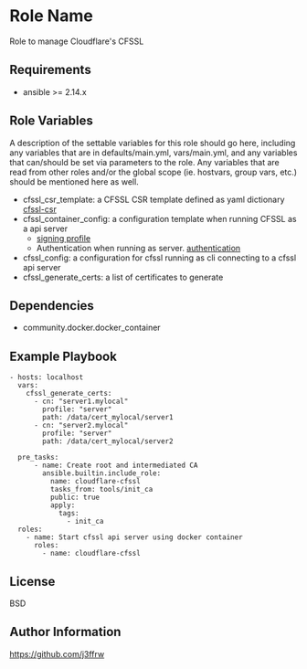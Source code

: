 Role Name
=========

Role to manage Cloudflare's CFSSL 

Requirements
------------

* ansible >= 2.14.x

Role Variables
--------------

A description of the settable variables for this role should go here, including any variables that are in defaults/main.yml, vars/main.yml, and any variables that can/should be set via parameters to the role. Any variables that are read from other roles and/or the global scope (ie. hostvars, group vars, etc.) should be mentioned here as well.


* cfssl_csr_template: a CFSSL CSR template defined as yaml dictionary [cfssl-csr](https://github.com/cloudflare/cfssl/wiki/Creating-a-new-CSR)
* cfssl_container_config: a configuration template when running CFSSL as a api server
  * [signing profile](https://github.com/cloudflare/cfssl/blob/master/doc/cmd/cfssl.txt#L72)
  * Authentication when running as server. [authentication](https://github.com/cloudflare/cfssl/blob/master/doc/cmd/cfssl.txt#L29)
* cfssl_config: a configuration for cfssl running as cli connecting to a cfssl api server
* cfssl_generate_certs: a list of certificates to generate

Dependencies
------------

* community.docker.docker_container

Example Playbook
----------------

    - hosts: localhost
      vars:
        cfssl_generate_certs:
          - cn: "server1.mylocal"
            profile: "server"
            path: /data/cert_mylocal/server1
          - cn: "server2.mylocal"
            profile: "server"
            path: /data/cert_mylocal/server2
    
      pre_tasks:
          - name: Create root and intermediated CA
            ansible.builtin.include_role:
              name: cloudflare-cfssl
              tasks_from: tools/init_ca
              public: true
              apply:
                tags:
                  - init_ca
      roles:
        - name: Start cfssl api server using docker container 
          roles:
            - name: cloudflare-cfssl


License
-------

BSD

Author Information
------------------

https://github.com/j3ffrw

